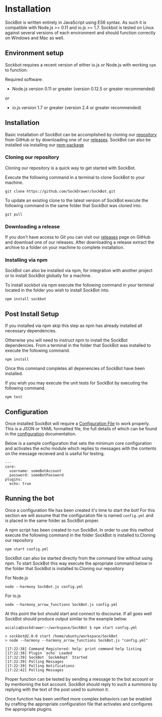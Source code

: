 # Installation

SockBot is written entirely in JavaScript using ES6 syntax. As such it is compatible with Node.js >= 0.11 and 
io.js >= 1.7. Sockbot is tested on Linux against several versions of each environment and should function 
correctly on Windows and Mac as well.

## Environment setup

Sockbot requires a recent version of either io.js or Node.js with working `npm` to function.

Required software:

* Node.js version 0.11 or greater (version 0.12.5 or greater recommended)

*or*

* io.js version 1.7 or greater (version 2.4 or greater recommended)

## Installation

Basic installation of SockBot can be accomplished by cloning our [repository] from GitHub or by downloading 
one of our [releases]. SockBot can also be installed via installing our [npm package][npm]

### Cloning our repository
Cloning our repository is a quick way to get started with SockBot. 

Execute the following command in a terminal to clone SockBot to your machine.
```
git clone https://github.com/SockDrawer/SockBot.git
```

To update an existing clone to the latest version of SockBot execute the following command in the same folder
that SockBot was cloned into.
```
git pull
```

### Downloading a release
If you don't have access to Git you can visit our [releases] page on GitHub and download one of our releases.
After downloading a release extract the archive to a folder on your machine to complete installation.

### Installing via npm
SockBot can also be installed via npm, for integration with another project or to install SockBot globally
for a machine.

To install sockbot via npm execute the following command in your terminal located in the folder you wish to 
install SockBot into.
```
npm install sockbot
```

[npm]: https://www.npmjs.com/package/sockbot
[repository]: https://github.com/SockDrawer/SockBot
[releases]: https://github.com/SockDrawer/SockBot/releases

## Post Install Setup

If you installed via npm skip this step as npm has already installed all necessary dependencies.

Otherwise you will need to instruct npm to install the SockBot dependencies. From a terminal in the folder
that SockBot was installed to execute the following command.
```
npm install
```

Once this command completes all depenencies of SockBot have been installed.

If you wish you may execute the unit tests for SockBot by executing the following command.
```
npm test
```

## Configuration

Once installed SockBot will require a [Configuration File][config] to work properly. This is a JSON or YAML
formatted file, the full details of which can be found in the [configuration][config] documentation.

Below is a sample configuration that sets the minimum core configuration and activates the echo module which
replies to messages with the contents on the message recieved and is useful for testing.

```
---
core:
  username: someBotAccount
  password: someBotPassword
plugins:
  echo: true
```

[config]: ./configuration/

## Running the bot

Once a configuration file has been created it's time to start the bot! For this section we will assume that
the configuration file is named `config.yml` and is placed in the same folder as SockBot proper.

A npm script has been created to run SockBot. In order to use this method execute the following command in 
the folder SockBot is installed to.Cloning our repository
```
npm start config.yml
```

SockBot can also be started directly from the command line without using npm. To start SockBot this way
execute the apropriate command below in the folder that SockBot is installed to.Cloning our repository

For Node.js
```
node --harmony SockBot.js config.yml
```

For io.js
```
node --harmony_arrow_functions SockBot.js config.yml
```

At this point the bot should start and connect to discourse. If all goes well SockBot should produce output
similar to the example below.
```
accalia@sockdrawer:~/workspace/SockBot $ npm start config.yml

> sockbot@2.0.0 start /home/ubuntu/workspace/SockBot
> node --harmony --harmony_arrow_functions SockBot.js "config.yml"

[17:22:38] Command Registered: help: print command help listing
[17:22:38] Plugin `echo` Loaded
[17:22:39] SockBot `SockAdept` Started
[17:22:39] Polling Messages
[17:22:39] Polling Notifications
[17:22:42] Polling Messages
```

Proper function can be tested by sending a message to the bot account or by mentioning the bot account.
SockBot should reply to such a summons by replying with the text of the post used to summon it. 

Once function has been verified more complex behaviors can be enabled by crafting the appropriate 
configuration file that activates and configures the appropriate plugins.



